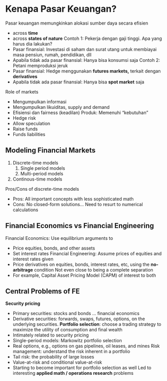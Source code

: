 # Kenapa Pasar Keuangan?
Pasar keuangan memungkinkan alokasi sumber daya secara efisien
- across **time**
- across **states of nature**
Contoh 1: Pekerja dengan gaji tinggi. Apa yang harus dia lakukan?
- Pasar finansial: Investasi di saham dan surat utang untuk membiayai masa pensiun, rumah, pendidikan, dll
- Apabila tidak ada pasar finansial: Hanya bisa konsumsi saja
Contoh 2: Petani memproduksi jeruk
- Pasar finansial: Hedge menggunakan **futures markets,** terkait dengan **derivatives**
- Apabila tidak ada pasar finansial: Hanya bisa **spot market** saja
  
Role of markets
- Mengumpulkan informasi
- Mengumpulkan likuiditas, supply and demand
- Efisiensi dan fairness (keadilan)
Produk: Memenuhi “kebutuhan”
- Hedge risk
- Allow speculation
- Raise funds
- Funds liabilities
  
## Modeling Financial Markets
1. Discrete-time models
    1. Single period models
    2. Multi-period models
2. Continous-time models
  
Pros/Cons of discrete-time models
- Pros: All important concepts with less sophisticated math
- Cons: No closed-form solutions… Need to resurt to numerical calculations
  
## Financial Economics vs Financial Engineering
Financial Economics: Use equilibrium arguments to
- Price equities, bonds, and other assets
- Set interest rates
Financial Engineering: Assume prices of equities and interest rates given
- Price derivatives on equities, bonds, interest rates, etc, using the **no-arbitrage** condition
Not even close to being a complete separation
- For example, Capital Asset Pricing Model (CAPM) of interest to both
  
## Central Problems of FE
**Security pricing**
- Primary securities: stocks and bonds … financial economics
- Derivative securities: forwards, swaps, futures, options, on the underlying securities.
**Portfolio selection**: choose a trading strategy to maximize the utility of consumption and final wealth
- Intimately related to security pricing
- Single-period models: Markowitz portfolio selection
- Real options, e.g., options on gas pipelines, oil leases, and mines
Risk management: understand the risk inherent in a portfolio
- Tail risk: the probability of large losses
- Value-at-risk and conditional value-at-risk
- Starting to become important for portfolio selection as well
Led to interesting **applied math / operations research** problems